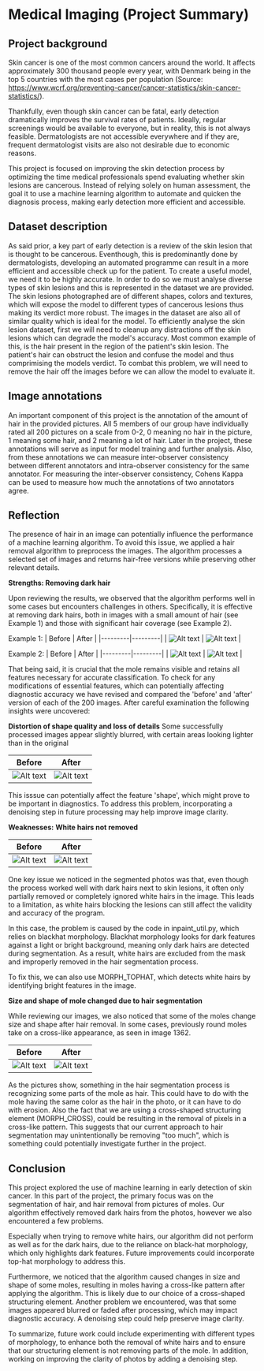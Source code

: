 # Medical Imaging (Project Summary)

## Project background
Skin cancer is one of the most common cancers around the world. It affects approximately 300 thousand people every year, with Denmark being in the top 5 countries with the most cases per population (Source: https://www.wcrf.org/preventing-cancer/cancer-statistics/skin-cancer-statistics/).

Thankfully, even though skin cancer can be fatal, early detection dramatically improves the survival rates of patients. Ideally, regular screenings would be available to everyone, but in reality, this is not always feasible. Dermatologists are not accessible everywhere and if they are, frequent dermatologist visits are also not desirable due to economic reasons. 

This project is focused on improving the skin detection process by optimizing the time medical professionals spend evaluating whether skin lesions are cancerous.  Instead of relying solely on human assessment, the goal it to use a machine learning algorithm to automate and quicken the diagnosis process, making early detection more efficient and accessible.

## Dataset description
As said prior, a key part of early detection is a review of the skin lesion that is thought to be cancerous. Eventhough, this is predominantly done by dermatologists, developing an automated programme can result in a more efficient and accessible check up for the patient. To create a useful model, we need it to be highly accurate. In order to do so we must analyse diverse types of skin lesions and this is represented in the dataset we are provided. The skin lesions photographed are of different shapes, colors and textures, which will expose the model to different types of cancerous lesions thus making its verdict more robust. The images in the dataset are also all of similar quality which is ideal for the model. To efficiently analyse the skin lesion dataset, first we will need to cleanup any distractions off the skin lesions which can degrade the model's accuracy. Most common example of this, is the hair present in the region of the patient's skin lesion. The patient's hair can obstruct the lesion and confuse the model and thus comprimising the models verdict. To combat this problem, we will need to remove the hair off the images before we can allow the model to evaluate it. 

## Image annotations
An important component of this project is the annotation of the amount of hair in the provided pictures. All 5 members of our group have individually rated all 200 pictures on a scale from 0-2, 0 meaning no hair in the picture, 1 meaning some hair, and 2 meaning a lot of hair. Later in the project, these annotations will serve as input for model training and further analysis. Also, from these annotations we can measure inter-observer consistency between different annotators and intra-observer consistency for the same annotator. For measuring the inter-observer consistency, Cohens Kappa can be used to measure how much the annotations of two annotators agree.

 ## Reflection

The presence of hair in an image can potentially influence the performance of a machine learning algorithm. To avoid this issue, we applied a hair removal algorithm to preprocess the images. The algorithm processes a selected set of images and returns hair-free versions while preserving other relevant details.

**Strengths: Removing dark hair**

Upon reviewing the results, we observed that the algorithm performs well in some cases but encounters challenges in others. Specifically, it is effective at removing dark hairs, both in images with a small amount of hair (see Example 1) and those with significant hair coverage (see Example 2).

Example 1:
| Before | After |
|---------|---------|
| ![Alt text](example_photos/img_1186.png) | ![Alt text](example_photos/img_after_1186.png) |


Example 2:
| Before | After |
|---------|---------|
| ![Alt text](example_photos/img_1191.png) | ![Alt text](example_photos/img_after_1191.png) |


That being said, it is crucial that the mole remains visible and retains all features necessary for accurate classification. 
To check for any modifications of essential features, which can potentially affecting diagnostic accuracy we have revised and compared the 'before' and 'after' version of each of the 200 images. After careful examination the following insights were uncovered:

**Distortion of shape quality and loss of details** 
Some successfully processed images appear slightly blurred, with certain areas looking lighter than in the original 

| Before | After |
|---------|---------|
| ![Alt text](example_photos/img_1218.png) | ![Alt text](example_photos/img_after_1218.png) |

This isssue can potentially affect the feature 'shape', which might prove to be important in diagnostics. To address this problem, incorporating a denoising step in future processing may help improve image clarity. 

**Weaknesses:** 
**White hairs not removed**

| Before | After |
|---------|---------|
| ![Alt text](example_photos/img_1287.png) | ![Alt text](example_photos/img_after_1287.png) |

One key issue we noticed in the segmented photos was that, even though the process worked well with dark hairs next to skin lesions, it often only partially removed or completely ignored white hairs in the image. This leads to a limitation, as white hairs blocking the lesions can still affect the validity and accuracy of the program.

In this case, the problem is caused by the code in inpaint_util.py, which relies on blackhat morphology. Blackhat morphology looks for dark features against a light or bright background, meaning only dark hairs are detected during segmentation. As a result, white hairs are excluded from the mask and improperly removed in the hair segmentation process.

To fix this, we can also use MORPH_TOPHAT, which detects white hairs by identifying bright features in the image.

**Size and shape of mole changed due to hair segmentation**

While reviewing our images, we also noticed that some of the moles change size and shape after hair removal. In some cases, previously round moles take on a cross-like appearance, as seen in image 1362.

| Before | After |
|---------|---------|
| ![Alt text](example_photos/img_1362.png) | ![Alt text](example_photos/img_after_1362.png) |

As the pictures show, something in the hair segmentation process is recognizing some parts of the mole as hair. This could have to do with the mole having the same color as the hair in the photo, or it can have to do with erosion. Also the fact that we are using a cross-shaped structuring element (MORPH_CROSS), could be resulting in the removal of pixels in a cross-like pattern. This suggests that our current approach to hair segmentation may unintentionally be removing "too much", which is something could potentially investigate further in the project. 

## Conclusion 
This project explored the use of machine learning in early detection of skin cancer. In this part of the project, the primary focus was on the segmentation of hair, and hair removal from pictures of moles. Our algorithm effectively removed dark hairs from the photos, however we also encountered a few problems. 

Especially when trying to remove white hairs, our algorithm did not perform as well as for the dark hairs, due to the reliance on black-hat morphology, which only highlights dark features. Future improvements could incorporate top-hat morphology to address this.

Furthermore, we noticed that the algorithm caused changes in size and shape of some moles, resulting in moles having a cross-like pattern after applying the algorithm. This is likely due to our choice of a cross-shaped structuring element. Another problem we encountered, was that some images appeared blurred or faded after processing, which may impact diagnostic accuracy. A denoising step could help preserve image clarity.

To summarize, future work could include experimenting with different types of morphology, to enhance both the removal of white hairs and to ensure that our structuring element is not removing parts of the mole. In addition, working on improving the clarity of photos by adding a denoising step.
